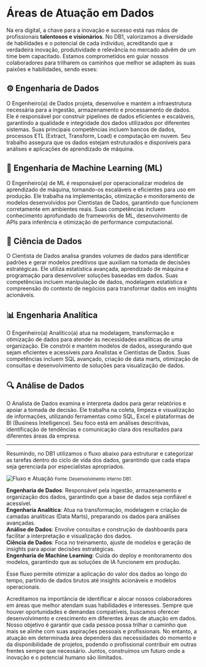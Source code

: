 # Áreas de Atuação em Dados

Na era digital, a chave para a inovação e sucesso está nas mãos de profissionais **talentosos e visionários**. No DB1, valorizamos a diversidade de habilidades e o potencial de cada indivíduo, acreditando que a verdadeira inovação, produtividade e relevância no mercado advêm de um time bem capacitado. Estamos comprometidos em guiar nossos colaboradores para trilharem os caminhos que melhor se adaptem às suas paixões e habilidades, sendo esses:

## ⚙️ Engenharia de Dados
O Engenheiro(a) de Dados projeta, desenvolve e mantém a infraestrutura necessária para a ingestão, armazenamento e processamento de dados. Ele é responsável por construir pipelines de dados eficientes e escaláveis, garantindo a qualidade e integridade dos dados utilizados por diferentes sistemas. Suas principais competências incluem bancos de dados, processos ETL (Extract, Transform, Load) e computação em nuvem. Seu trabalho assegura que os dados estejam estruturados e disponíveis para análises e aplicações de aprendizado de máquina.

## 🧠 Engenharia de Machine Learning (ML)
O Engenheiro(a) de ML é responsável por operacionalizar modelos de aprendizado de máquina, tornando-os escaláveis e eficientes para uso em produção. Ele trabalha na implementação, otimização e monitoramento de modelos desenvolvidos por Cientistas de Dados, garantindo que funcionem corretamente em ambientes reais. Suas competências incluem conhecimento aprofundado de frameworks de ML, desenvolvimento de APIs para inferência e otimização de performance computacional.

## 🧪 Ciência de Dados
O Cientista de Dados analisa grandes volumes de dados para identificar padrões e gerar modelos preditivos que auxiliam na tomada de decisões estratégicas. Ele utiliza estatística avançada, aprendizado de máquina e programação para desenvolver soluções baseadas em dados. Suas competências incluem manipulação de dados, modelagem estatística e compreensão do contexto de negócios para transformar dados em insights acionáveis.

## 📊 Engenharia Analítica
O Engenheiro(a) Analítico(a) atua na modelagem, transformação e otimização de dados para atender às necessidades analíticas de uma organização. Ele constrói e mantém modelos de dados, assegurando que sejam eficientes e acessíveis para Analistas e Cientistas de Dados. Suas competências incluem SQL avançado, criação de data marts, otimização de consultas e desenvolvimento de soluções para visualização de dados.

## 🔍 Análise de Dados
O Analista de Dados examina e interpreta dados para gerar relatórios e apoiar a tomada de decisão. Ele trabalha na coleta, limpeza e visualização de informações, utilizando ferramentas como SQL, Excel e plataformas de BI (Business Intelligence). Seu foco está em análises descritivas, identificação de tendências e comunicação clara dos resultados para diferentes áreas da empresa.

---
 
Resumindo, no DB1 utilizamos o fluxo abaixo para estruturar e categorizar as tarefas dentro do ciclo de vida dos dados, garantindo que cada etapa seja gerenciada por especialistas apropriados.

![Fluxo e Atuação](/img/docs/flow-activities-data.jpg)
<small>Fonte: Desenvolvimento interno DB1.</small>

**Engenharia de Dados**: Responsável pela ingestão, armazenamento e organização dos dados, garantindo que a base de dados seja confiável e acessível.  
**Engenharia Analítica**: Atua na transformação, modelagem e criação de camadas analíticas (Data Marts), preparando os dados para análises avançadas.  
**Análise de Dados**: Envolve consultas e construção de dashboards para facilitar a interpretação e visualização dos dados.  
**Ciência de Dados**: Foca no treinamento, ajuste de modelos e geração de insights para apoiar decisões estratégicas.  
**Engenharia de Machine Learning**: Cuida do deploy e monitoramento dos modelos, garantindo que as soluções de IA funcionem em produção.  

Esse fluxo permite otimizar a aplicação do valor dos dados ao longo do tempo, partindo de dados brutos até insights acionáveis e modelos operacionais.

Acreditamos na importância de identificar e alocar nossos colaboradores em áreas que melhor atendam suas habilidades e interesses. Sempre que houver oportunidades e demandas compatíveis, buscamos oferecer desenvolvimento e crescimento em diferentes áreas de atuação em dados. Nosso objetivo é garantir que cada pessoa possa trilhar o caminho que mais se alinhe com suas aspirações pessoais e profissionais. No entanto, a atuação em determinada área dependerá das necessidades do momento e da disponibilidade de projetos, podendo o profissional contribuir em outras frentes sempre que necessário. Juntos, construímos um futuro onde a inovação e o potencial humano são ilimitados.